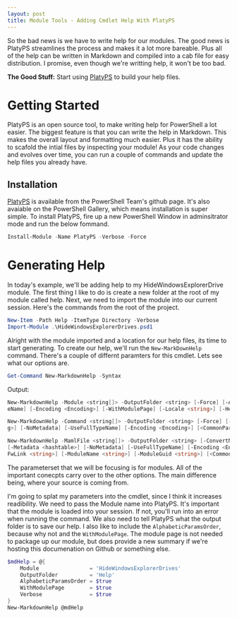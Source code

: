 ```yaml
---
layout: post
title: Module Tools - Adding Cmdlet Help With PlatyPS
---
```


So the bad news is we have to write help for our modules.
The good news is PlatyPS streamlines the process and makes it a lot more bareable.
Plus all of the help can be written in Markdown and compiled into a cab file for easy distribution.
I promise, even though we're writting help, it won't be too bad.

**The Good Stuff:**
Start using [PlatyPS](https://github.com/PowerShell/PlatyPS/) to build your help files.

<!-- more -->

# Getting Started

PlatyPS is an open source tool, to make writing help for PowerShell a lot easier.
The biggest feature is that you can write the help in Markdown.
This makes the overall layout and formatting much easier.
Plus it has the ability to scafold the intial files by inspecting your module!
As your code changes and evolves over time, you can run a couple of commands and update the help files you already have.

## Installation

[PlatyPS](https://github.com/PowerShell/PlatyPS/) is available from the PowerShell Team's github page.
It's also avaiable on the PowerShell Gallery, which means installation is super simple.
To install PlatyPS, fire up a new PowerShell Window in adminsitrator mode and run the below fommand.

```powershell
Install-Module -Name PlatyPS -Verbose -Force 
```

# Generating Help

In today's example, we'll be adding help to my HideWindowsExplorerDrive module.
The first thing I like to do is create a new folder at the root of my module called help.
Next, we need to import the module into our current session.
Here's the commands from the root of the project.

```powershell
New-Item -Path Help -ItemType Directory -Verbose
Import-Module .\HideWindowsExplorerDrives.psd1
```

Alright with the module imported and a location for our help files, its time to start generating.
To create our help, we'll run the ```New-MarkDownHelp``` command.
There's a couple of differnt paramters for this cmdlet.
Lets see what our options are.

```powershell
Get-Command New-MarkdownHelp -Syntax
```

Output:

```powershell
New-MarkdownHelp -Module <string[]> -OutputFolder <string> [-Force] [-AlphabeticParamsOrder] [-Metadata <hashtable>] [-NoMetadata] [-UseFullTyp
eName] [-Encoding <Encoding>] [-WithModulePage] [-Locale <string>] [-HelpVersion <string>] [-FwLink <string>] [<CommonParameters>]

New-MarkdownHelp -Command <string[]> -OutputFolder <string> [-Force] [-AlphabeticParamsOrder] [-Metadata <hashtable>] [-OnlineVersionUrl <strin
g>] [-NoMetadata] [-UseFullTypeName] [-Encoding <Encoding>] [<CommonParameters>]

New-MarkdownHelp -MamlFile <string[]> -OutputFolder <string> [-ConvertNotesToList] [-ConvertDoubleDashLists] [-Force] [-AlphabeticParamsOrder]
[-Metadata <hashtable>] [-NoMetadata] [-UseFullTypeName] [-Encoding <Encoding>] [-WithModulePage] [-Locale <string>] [-HelpVersion <string>] [-
FwLink <string>] [-ModuleName <string>] [-ModuleGuid <string>] [<CommonParameters>]
```

The parameterset that we will be focusing is for modules.
All of the important conecpts carry over to the other options.
The main difference being, where your source is coming from.

I'm going to splat my parameters into the cmdlet, since I think it increases readibility.
We need to pass the Module name into PlatyPS.
It's important that the module is loaded into your session.
If not, you'll run into an error when running the command.
We also need to tell PlatyPS what the output folder is to save our help.
I also like to include the ```AlphabeticParamsOrder```, because why not and the ```WithModulePage```.
The module page is not needed to package up our module, but does provide a new summary if we're hosting this documenation on Github or something else.

```powershell
$mdHelp = @{
    Module                = 'HideWindowsExplorerDrives'
    OutputFolder          = 'Help'
    AlphabeticParamsOrder = $true
    WithModulePage        = $true
    Verbose               = $true
}
New-MarkdownHelp @mdHelp
```
